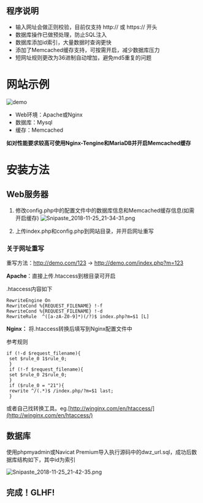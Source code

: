 ## 程序说明
- 输入网址会做正则校验，目前仅支持 http:// 或 https:// 开头
- 数据库操作已做预处理，防止SQL注入
- 数据库添加id索引，大量数据时查询更快
- 添加了Memcached缓存支持，可按需开启，减少数据库压力
- 短网址规则更改为36进制自动增加，避免md5重复的问题

# 网站示例
![demo](https://img03.sogoucdn.com/app/a/100520146/7718fbbf26c7125405b7b7750cdcc6be)
- Web环境：Apache或Nginx
- 数据库：Mysql
- 缓存：Memcached

**如对性能要求较高可使用Nginx-Tengine和MariaDB并开启Memcached缓存**

# 安装方法
## Web服务器

1. 修改config.php中的配置文件中的数据库信息和Memcached缓存信息(如需开启缓存)
![Snipaste_2018-11-25_21-34-31.png](https://img02.sogoucdn.com/app/a/100520146/b8d9fad414f1f36476a1fa11e4705441)

2. 上传index.php和config.php到网站目录，并开启网址重写

### 关于网址重写

重写方法：http://demo.com/123 -> http://demo.com/index.php?m=123

**Apache**：直接上传.htaccess到根目录可开启

.htaccess内容如下

```
RewriteEngine On
RewriteCond %{REQUEST_FILENAME} !-f
RewriteCond %{REQUEST_FILENAME} !-d
RewriteRule  ^([a-zA-Z0-9]*)(/?)$ index.php?m=$1 [L]
```

**Nginx：** 将.htaccess转换后填写到Nginx配置文件中

参考规则

```
if (!-d $request_filename){
 set $rule_0 1$rule_0;
 }
 if (!-f $request_filename){
 set $rule_0 2$rule_0;
 }
 if ($rule_0 = "21"){
 rewrite ^/(.*)$ /index.php/?m=$1 last;
 }
```

或者自己找转换工具。eg.[http://winginx.com/en/htaccess/](http://winginx.com/en/htaccess/)


## 数据库
使用phpmyadmin或Navicat Premium导入执行源码中的dwz_url.sql，成功后数据库结构如下，其中id为索引

![Snipaste_2018-11-25_21-42-35.png](https://img04.sogoucdn.com/app/a/100520146/dfb575a786dbd67c0e6d758904840116)


## 完成！GLHF!
